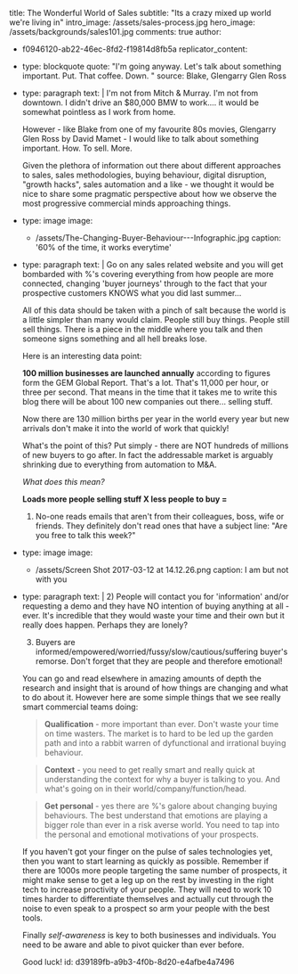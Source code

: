 title: The Wonderful World of Sales
subtitle: "Its a crazy mixed up world we're living in"
intro_image: /assets/sales-process.jpg
hero_image: /assets/backgrounds/sales101.jpg
comments: true
author:
  - f0946120-ab22-46ec-8fd2-f19814d8fb5a
replicator_content:
  - 
    type: blockquote
    quote: "I'm going anyway. Let's talk about something important. Put. That coffee. Down. "
    source: Blake, Glengarry Glen Ross
  - 
    type: paragraph
    text: |
      I'm not from Mitch & Murray. I'm not from downtown. I didn't drive an $80,000 BMW to work.... it would be somewhat pointless as I work from home.
      
      However - like Blake from one of my favourite 80s movies, Glengarry Glen Ross by David Mamet - I would like to talk about something important. How. To sell. More.
      
      Given the plethora of information out there about different approaches to sales, sales methodologies, buying behaviour, digital disruption, "growth hacks", sales automation and a like - we thought it would be nice to share some pragmatic perspective about how we observe the most progressive commercial minds approaching things.
  - 
    type: image
    image:
      - /assets/The-Changing-Buyer-Behaviour---Infographic.jpg
    caption: '60% of the time, it works everytime'
  - 
    type: paragraph
    text: |
      Go on any sales related website and you will get bombarded with %'s covering everything from how people are more connected, changing 'buyer journeys' through to the fact that your prospective customers KNOWS what you did last summer...
      
      All of this data should be taken with a pinch of salt because the world is a little simpler than many would claim. People still buy things. People still sell things. There is a piece in the middle where you talk and then someone signs something and all hell breaks lose.
      
      Here is an interesting data point:
      
      **100 million businesses are launched annually** according to figures form the GEM Global Report. That's a lot. That's 11,000 per hour, or three per second. That means in the time that it takes me to write this blog there will be about 100 new companies out there... selling stuff.
      
      Now there are 130 million births per year in the world every year but new arrivals don't make it into the world of work that quickly!
      
      What's the point of this? Put simply - there are NOT hundreds of millions of new buyers to go after. In fact the addressable market is arguably shrinking due to everything from automation to M&A.
      
      *What does this mean?*
      
      **Loads more people selling stuff X less people to buy =**
      
      1) No-one reads emails that aren't from their colleagues, boss, wife or friends. They definitely don't read ones that have a subject line: "Are you free to talk this week?"
  - 
    type: image
    image:
      - /assets/Screen Shot 2017-03-12 at 14.12.26.png
    caption: I am but not with you
  - 
    type: paragraph
    text: |
      2) People will contact you for 'information' and/or requesting a demo and they have NO intention of buying anything at all - ever. It's incredible that they would waste your time and their own but it really does happen. Perhaps they are lonely?
      
      3) Buyers are informed/empowered/worried/fussy/slow/cautious/suffering buyer's remorse. Don't forget that they are people and therefore emotional!
      
      You can go and read elsewhere in amazing amounts of depth the research and insight that is around of how things are changing and what to do about it. However here are some simple things that we see really smart commercial teams doing:
      
      > **Qualification** - more important than ever. Don't waste your time on time wasters. The market is to hard to be led up the garden path and into a rabbit warren of dyfunctional and irrational buying behaviour.
      
      > **Context** - you need to get really smart and really quick at understanding the context for why a buyer is talking to you. And what's going on in their world/company/function/head.
      
      > **Get personal** - yes there are %'s galore about changing buying behaviours. The best understand that emotions are playing a bigger role than ever in a risk averse world. You need to tap into the personal and emotional motivations of your prospects.
      
      If you haven't got your finger on the pulse of sales technologies yet, then you want to start learning as quickly as possible. Remember if there are 1000s more people targeting the same number of prospects, it might make sense to get a leg up on the rest by investing in the right tech to increase proctivity of your people. They will need to work 10 times harder to differentiate themselves and actually cut through the noise to even speak to a prospect so arm your people with the best tools.
      
      Finally *self-awareness* is key to both businesses and individuals. You need to be aware and able to pivot quicker than ever before.
      
      Good luck!
id: d39189fb-a9b3-4f0b-8d20-e4afbe4a7496
